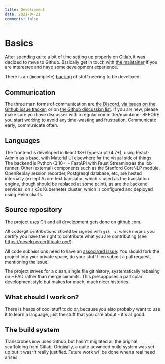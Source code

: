 ```yaml
---
title: Development
date: 2021-04-21
comments: false
---
```


# Basics
After spending quite a bit of time setting up properly on Gitlab, it was decided to move to Github. Basically get in touch with [the maintainer](/page/contact/) if you are interested and have some development experience.

There is an (incomplete) [backlog](https://github.com/transcrobes/transcrobes/issues) of stuff needing to be developed. 

## Communication
The three main forms of communication are [the Discord](https://discord.gg/4qVNVAEVWj), [via issues on the Github issue tracker](https://github.com/transcrobes/transcrobes/issues), or on [the Github discussion list](https://github.com/transcrobes/transcrobes/discussions). If you are new, please make sure you have discussed with a regular committer/maintainer BEFORE you start working to avoid any time-wasting and frustration. Communicate early, communicate often.

## Languages
The frontend is developed in React 18+/Typescript (4.7+), using React-Admin as a base, with Material UI elsewhere for the visual side of things. The backend is Python (3.10+) - FastAPI with Faust Streaming as the job runner. Other (external) components such as the Stanford CoreNLP module, OpenReplay session recorder, Postgresql database, etc, are hosted internally (except Azure text translator, which is used as the translation engine, though should be replaced at some point), as are the backend services, on a k3s Kubernetes cluster, which is configured and deployed using Helm charts.

## Source repository
The project uses Git and all development gets done on github.com.

All code/git contributions should be signed with `git -s`, which means you certify you have the right to contribute what you are contributing (see https://developercertificate.org/).

All code submissions need to have an [associated issue](https://github.com/transcrobes/transcrobes/issues). You should fork the project into your private space, do your stuff then submit a pull request, mentioning the issue.

The project strives for a clean, single file git history, systematically rebasing on HEAD rather than merge commits. This presupposes a particular development style but makes for much, much nicer histories.

## What should I work on?
There is heaps of cool stuff to do or, because you also probably want to use it to learn a language, just the stuff that you care about - it's all good.

## The build system
Transcrobes now uses Github, but hasn't migrated all the original scaffolding from Gitlab. Originally, a quite advanced build system was set up but it wasn't really justified. Future work will be done when a real need arises.
